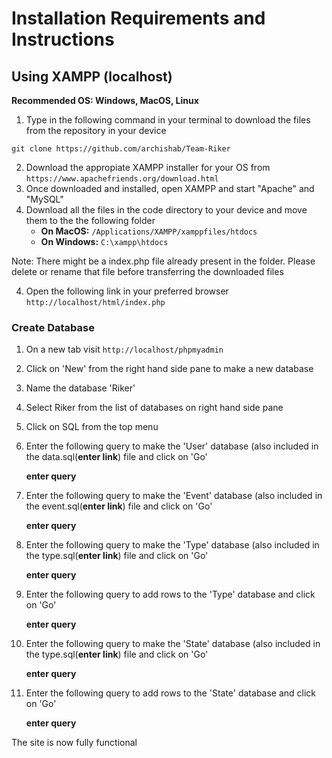 # Installation Requirements and Instructions
## Using XAMPP (localhost)
**Recommended OS: Windows, MacOS, Linux**


1. Type in the following command in your terminal to download the files from the repository in your device
```
git clone https://github.com/archishab/Team-Riker
```

2. Download the appropiate XAMPP installer for your OS from ```https://www.apachefriends.org/download.html```
3. Once downloaded and installed, open XAMPP and start "Apache" and "MySQL"
4. Download all the files in the code directory to your device and move them to the the following folder
    - **On MacOS:** ```/Applications/XAMPP/xamppfiles/htdocs```
    - **On Windows:**  ```C:\xampp\htdocs```

Note: There might be a index.php file already present in the folder. Please delete or rename that file before transferring the downloaded files

4. Open the following link in your preferred browser ```http://localhost/html/index.php```

### Create Database
1. On a new tab visit ```http://localhost/phpmyadmin```
2. Click on 'New' from the right hand side pane to make a new database
3. Name the database 'Riker'
4. Select Riker from the list of databases on right hand side pane
5. Click on SQL from the top menu
6. Enter the following query to make the 'User' database (also included in the data.sql(**enter link**) file and click on 'Go'

    **enter query**
7. Enter the following query to make the 'Event' database (also included in the event.sql(**enter link**) file and click on 'Go'

    **enter query**
8. Enter the following query to make the 'Type' database (also included in the type.sql(**enter link**) file and click on 'Go'

    **enter query**
10. Enter the following query to add rows to the 'Type' database and click on 'Go'

    **enter query**
11. Enter the following query to make the 'State' database (also included in the type.sql(**enter link**) file and click on 'Go'

    **enter query**
12. Enter the following query to add rows to the 'State' database and click on 'Go'

    **enter query**


The site is now fully functional
